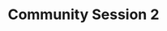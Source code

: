 ---
slug: community-session-2
type: event
event_type: Community Session
title: Community Session 2
venue: VOGELFREI
date_time: Friday, April 21st, 11:15
schedule:
    -   time: t11:15
        item: $livecode-nyc-over-the-years-a-community-portrait
    -   time: t11:20
        item: $the-physical-and-cultural-infrastructure-supporting-livecode-nyc
    -   time: t11:30
        item: $av-club-sf-community-report
    -   time: t11:45
        item: $livecodera-community-report
    -   time: t11:55&#8209;12:45
        item: Panel Discussion
---